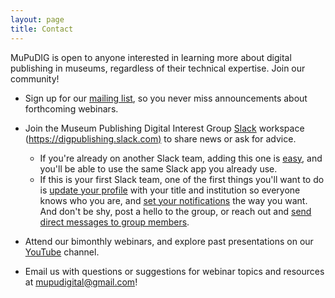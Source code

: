 ```yaml
---
layout: page
title: Contact
---
```

MuPuDIG is open to anyone interested in learning more about digital publishing in museums, regardless of their technical expertise. Join our community!

* Sign up for our [mailing list](https://docs.google.com/forms/d/1giqehpBLBvnr-eSxCM4ewTWQlGirYjnQYY5ExDexOWA/edit?usp=drive_link), so you never miss announcements about forthcoming webinars.
* Join the Museum Publishing Digital Interest Group [Slack](digpublishing.slack.com) workspace ([https://digpublishing.slack.com)](https://digpublishing.slack.com) to share news or ask for advice. [](https://digpublishing.slack.com)

  *  If you're already on another Slack team, adding this one is [easy](https://get.slack.help/hc/en-us/articles/201405046), and you'll be able to use the same Slack app you already use.
  * If this is your first Slack team, one of the first things you'll want to do is [update your profile](https://get.slack.help/hc/en-us/articles/204092246-Editing-your-profile) with your title and institution so everyone knows who you are, and [set your notifications](https://my.slack.com/account/notifications) the way you want. And don't be shy, post a hello to the group, or reach out and [send direct messages to group members](https://get.slack.help/hc/en-us/articles/212281468-Direct-messages-and-group-DMs). 
* Attend our bimonthly webinars, and explore past presentations on our [YouTube](https://www.youtube.com/@mupudig) channel.
* Email us with questions or suggestions for webinar topics and resources at [mupudigital@gmail.com](mailto:mupudigital@gmail.com)!
